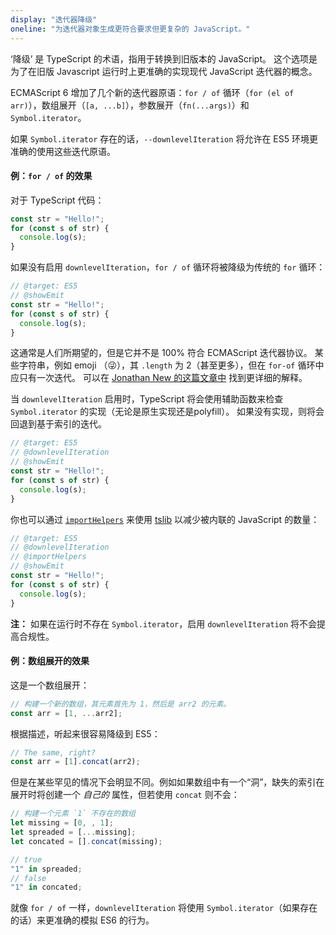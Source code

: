 ```yaml
---
display: "迭代器降级"
oneline: "为迭代器对象生成更符合要求但更复杂的 JavaScript。"
---
```


‘降级’ 是 TypeScript 的术语，指用于转换到旧版本的 JavaScript。
这个选项是为了在旧版 Javascript 运行时上更准确的实现现代 JavaScript 迭代器的概念。

ECMAScript 6 增加了几个新的迭代器原语：`for / of` 循环（`for (el of arr)`），数组展开（`[a, ...b]`），参数展开（`fn(...args)`）和 `Symbol.iterator`。

如果 `Symbol.iterator` 存在的话，`--downlevelIteration` 将允许在 ES5 环境更准确的使用这些迭代原语。

#### 例：`for / of` 的效果

对于 TypeScript 代码：

```ts twoslash
const str = "Hello!";
for (const s of str) {
  console.log(s);
}
```

如果没有启用 `downlevelIteration`，`for / of` 循环将被降级为传统的 `for` 循环：

```ts twoslash
// @target: ES5
// @showEmit
const str = "Hello!";
for (const s of str) {
  console.log(s);
}
```

这通常是人们所期望的，但是它并不是 100% 符合 ECMAScript 迭代器协议。
某些字符串，例如 emoji （😜），其 `.length` 为 2（甚至更多），但在 `for-of` 循环中应只有一次迭代。
可以在 [Jonathan New 的这篇文章中](https://blog.jonnew.com/posts/poo-dot-length-equals-two) 找到更详细的解释。

当 `downlevelIteration` 启用时，TypeScript 将会使用辅助函数来检查 `Symbol.iterator` 的实现（无论是原生实现还是polyfill）。
如果没有实现，则将会回退到基于索引的迭代。

```ts twoslash
// @target: ES5
// @downlevelIteration
// @showEmit
const str = "Hello!";
for (const s of str) {
  console.log(s);
}
```

你也可以通过 [`importHelpers`](#importHelpers) 来使用 [tslib](https://www.npmjs.com/package/tslib) 以减少被内联的 JavaScript 的数量：

```ts twoslash
// @target: ES5
// @downlevelIteration
// @importHelpers
// @showEmit
const str = "Hello!";
for (const s of str) {
  console.log(s);
}
```

**注：** 如果在运行时不存在 `Symbol.iterator`，启用 `downlevelIteration` 将不会提高合规性。

#### 例：数组展开的效果

这是一个数组展开：

```js
// 构建一个新的数组，其元素首先为 1，然后是 arr2 的元素。 
const arr = [1, ...arr2];
```
根据描述，听起来很容易降级到 ES5：

```js
// The same, right?
const arr = [1].concat(arr2);
```

但是在某些罕见的情况下会明显不同。例如如果数组中有一个“洞”，缺失的索引在展开时将创建一个 _自己的_ 属性，但若使用 `concat` 则不会： 

```js
// 构建一个元素 `1` 不存在的数组
let missing = [0, , 1];
let spreaded = [...missing];
let concated = [].concat(missing);

// true
"1" in spreaded;
// false
"1" in concated;
```

就像 `for / of` 一样，`downlevelIteration` 将使用 `Symbol.iterator`（如果存在的话）来更准确的模拟 ES6 的行为。
